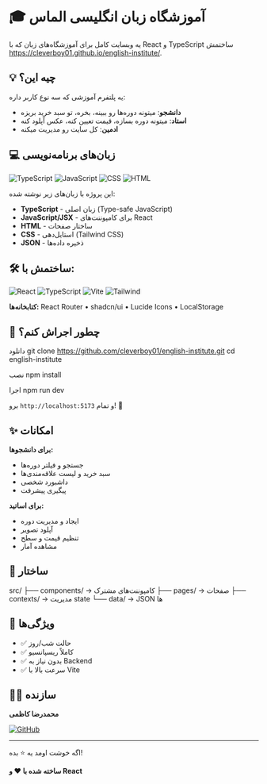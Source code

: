 # 🎓 آموزشگاه زبان انگلیسی الماس

یه وبسایت کامل برای آموزشگاه‌های زبان که با React و TypeScript ساختمش
https://cleverboy01.github.io/english-institute/.

## 💡 چیه این؟

یه پلتفرم آموزشی که سه نوع کاربر داره:
- **دانشجو**: میتونه دوره‌ها رو ببینه، بخره، تو سبد خرید بریزه
- **استاد**: میتونه دوره بسازه، قیمت تعیین کنه، عکس آپلود کنه
- **ادمین**: کل سایت رو مدیریت میکنه

## 💻 زبان‌های برنامه‌نویسی

![TypeScript](https://img.shields.io/badge/TypeScript-68%25-blue?logo=typescript) ![JavaScript](https://img.shields.io/badge/JavaScript-20%25-yellow?logo=javascript) ![CSS](https://img.shields.io/badge/CSS-10%25-blue?logo=css3) ![HTML](https://img.shields.io/badge/HTML-2%25-orange?logo=html5)

این پروژه با زبان‌های زیر نوشته شده:
- **TypeScript** - زبان اصلی (Type-safe JavaScript)
- **JavaScript/JSX** - برای کامپوننت‌های React
- **HTML** - ساختار صفحات
- **CSS** - استایل‌دهی (Tailwind CSS)
- **JSON** - ذخیره داده‌ها

## 🛠 ساختمش با:

![React](https://img.shields.io/badge/React-18-blue?logo=react) ![TypeScript](https://img.shields.io/badge/TypeScript-5-blue?logo=typescript) ![Vite](https://img.shields.io/badge/Vite-5-purple?logo=vite) ![Tailwind](https://img.shields.io/badge/Tailwind-3-cyan?logo=tailwindcss)

**کتابخانه‌ها:** React Router • shadcn/ui • Lucide Icons • LocalStorage

## 🚀 چطور اجراش کنم؟


دانلود
git clone https://github.com/cleverboy01/english-institute.git
cd english-institute

نصب
npm install

اجرا
npm run dev


برو `http://localhost:5173` و تمام! 🎉

## ✨ امکانات

**برای دانشجوها:**
- جستجو و فیلتر دوره‌ها
- سبد خرید و لیست علاقه‌مندی‌ها
- داشبورد شخصی
- پیگیری پیشرفت

**برای اساتید:**
- ایجاد و مدیریت دوره
- آپلود تصویر
- تنظیم قیمت و سطح
- مشاهده آمار

## 📁 ساختار



src/
├── components/ → کامپوننت‌های مشترک
├── pages/ → صفحات
├── contexts/ → مدیریت state
└── data/ → JSON ها


## 🎨 ویژگی‌ها

- ✅ حالت شب/روز
- ✅ کاملاً ریسپانسیو
- ✅ بدون نیاز به Backend
- ✅ سرعت بالا با Vite

## 👨‍💻 سازنده

**محمدرضا کاظمی**

[![GitHub](https://img.shields.io/badge/GitHub-cleverboy01-181717?logo=github)](https://github.com/cleverboy01)

---

اگه خوشت اومد یه ⭐ بده!

**ساخته شده با ❤️ و React**

